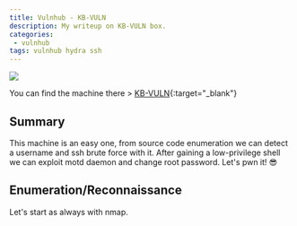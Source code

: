 ```yaml
---
title: Vulnhub - KB-VULN
description: My writeup on KB-VULN box.
categories:
 - vulnhub
tags: vulnhub hydra ssh
---
```


![](https://www.creativefabrica.com/wp-content/uploads/2019/03/Monogram-KB-Logo-Design-by-Greenlines-Studios.jpg)

You can find the machine there > [KB-VULN](https://www.vulnhub.com/entry/kb-vuln-1,540/){:target="_blank"}

## Summary

This machine is an easy one, from source code enumeration we can detect a username and ssh brute force with it. After gaining a low-privilege shell we can exploit motd daemon and change root password. Let's pwn it! :sunglasses:

## Enumeration/Reconnaissance

Let's start as always with nmap.

```
